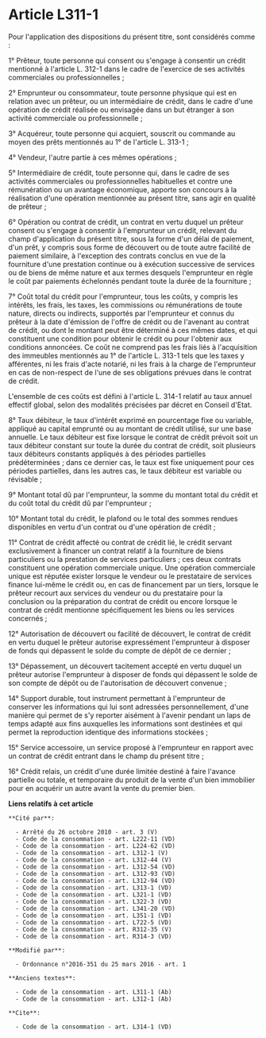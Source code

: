 # Article L311-1

Pour l'application des dispositions du présent titre, sont considérés comme : 

1° Prêteur, toute personne qui consent ou s'engage à consentir un crédit mentionné à l'article L. 312-1 dans le cadre de
l'exercice de ses activités commerciales ou professionnelles ; 

2° Emprunteur ou consommateur, toute personne physique qui est en relation avec un prêteur, ou un intermédiaire de crédit,
dans le cadre d'une opération de crédit réalisée ou envisagée dans un but étranger à son activité commerciale ou
professionnelle ; 

3° Acquéreur, toute personne qui acquiert, souscrit ou commande au moyen des prêts mentionnés au 1° de l'article L. 313-1 ; 

4° Vendeur, l'autre partie à ces mêmes opérations ; 

5° Intermédiaire de crédit, toute personne qui, dans le cadre de ses activités commerciales ou professionnelles habituelles
et contre une rémunération ou un avantage économique, apporte son concours à la réalisation d'une opération mentionnée au
présent titre, sans agir en qualité de prêteur ; 

6° Opération ou contrat de crédit, un contrat en vertu duquel un prêteur consent ou s'engage à consentir à l'emprunteur un
crédit, relevant du champ d'application du présent titre, sous la forme d'un délai de paiement, d'un prêt, y compris sous
forme de découvert ou de toute autre facilité de paiement similaire, à l'exception des contrats conclus en vue de la
fourniture d'une prestation continue ou à exécution successive de services ou de biens de même nature et aux termes desquels
l'emprunteur en règle le coût par paiements échelonnés pendant toute la durée de la fourniture ; 

7° Coût total du crédit pour l'emprunteur, tous les coûts, y compris les intérêts, les frais, les taxes, les commissions ou
rémunérations de toute nature, directs ou indirects, supportés par l'emprunteur et connus du prêteur à la date d'émission de
l'offre de crédit ou de l'avenant au contrat de crédit, ou dont le montant peut être déterminé à ces mêmes dates, et qui
constituent une condition pour obtenir le crédit ou pour l'obtenir aux conditions annoncées. Ce coût ne comprend pas les
frais liés à l'acquisition des immeubles mentionnés au 1° de l'article L. 313-1 tels que les taxes y afférentes, ni les frais
d'acte notarié, ni les frais à la charge de l'emprunteur en cas de non-respect de l'une de ses obligations prévues dans le
contrat de crédit. 

L'ensemble de ces coûts est défini à l'article L. 314-1 relatif au taux annuel effectif global, selon des modalités précisées
par décret en Conseil d'Etat. 

8° Taux débiteur, le taux d'intérêt exprimé en pourcentage fixe ou variable, appliqué au capital emprunté ou au montant de
crédit utilisé, sur une base annuelle. Le taux débiteur est fixe lorsque le contrat de crédit prévoit soit un taux débiteur
constant sur toute la durée du contrat de crédit, soit plusieurs taux débiteurs constants appliqués à des périodes partielles
prédéterminées ; dans ce dernier cas, le taux est fixe uniquement pour ces périodes partielles, dans les autres cas, le taux
débiteur est variable ou révisable ; 

9° Montant total dû par l'emprunteur, la somme du montant total du crédit et du coût total du crédit dû par l'emprunteur ; 

10° Montant total du crédit, le plafond ou le total des sommes rendues disponibles en vertu d'un contrat ou d'une opération
de crédit ; 

11° Contrat de crédit affecté ou contrat de crédit lié, le crédit servant exclusivement à financer un contrat relatif à la
fourniture de biens particuliers ou la prestation de services particuliers ; ces deux contrats constituent une opération
commerciale unique. Une opération commerciale unique est réputée exister lorsque le vendeur ou le prestataire de services
finance lui-même le crédit ou, en cas de financement par un tiers, lorsque le prêteur recourt aux services du vendeur ou du
prestataire pour la conclusion ou la préparation du contrat de crédit ou encore lorsque le contrat de crédit mentionne
spécifiquement les biens ou les services concernés ; 

12° Autorisation de découvert ou facilité de découvert, le contrat de crédit en vertu duquel le prêteur autorise expressément
l'emprunteur à disposer de fonds qui dépassent le solde du compte de dépôt de ce dernier ; 

13° Dépassement, un découvert tacitement accepté en vertu duquel un prêteur autorise l'emprunteur à disposer de fonds qui
dépassent le solde de son compte de dépôt ou de l'autorisation de découvert convenue ; 

14° Support durable, tout instrument permettant à l'emprunteur de conserver les informations qui lui sont adressées
personnellement, d'une manière qui permet de s'y reporter aisément à l'avenir pendant un laps de temps adapté aux fins
auxquelles les informations sont destinées et qui permet la reproduction identique des informations stockées ; 

15° Service accessoire, un service proposé à l'emprunteur en rapport avec un contrat de crédit entrant dans le champ du
présent titre ; 

16° Crédit relais, un crédit d'une durée limitée destiné à faire l'avance partielle ou totale, et temporaire du produit de la
vente d'un bien immobilier pour en acquérir un autre avant la vente du premier bien.

**Liens relatifs à cet article**

	**Cité par**:

	  - Arrêté du 26 octobre 2010 - art. 3 (V)
	  - Code de la consommation - art. L222-11 (VD)
	  - Code de la consommation - art. L224-62 (VD)
	  - Code de la consommation - art. L312-1 (V)
	  - Code de la consommation - art. L312-44 (V)
	  - Code de la consommation - art. L312-54 (VD)
	  - Code de la consommation - art. L312-93 (VD)
	  - Code de la consommation - art. L312-94 (VD)
	  - Code de la consommation - art. L313-1 (VD)
	  - Code de la consommation - art. L321-1 (VD)
	  - Code de la consommation - art. L322-3 (VD)
	  - Code de la consommation - art. L341-20 (VD)
	  - Code de la consommation - art. L351-1 (VD)
	  - Code de la consommation - art. L722-5 (VD)
	  - Code de la consommation - art. R312-35 (V)
	  - Code de la consommation - art. R314-3 (VD)

	**Modifié par**:

	  - Ordonnance n°2016-351 du 25 mars 2016 - art. 1

	**Anciens textes**:

	  - Code de la consommation - art. L311-1 (Ab)
	  - Code de la consommation - art. L312-1 (Ab)

	**Cite**:

	  - Code de la consommation - art. L314-1 (VD)
